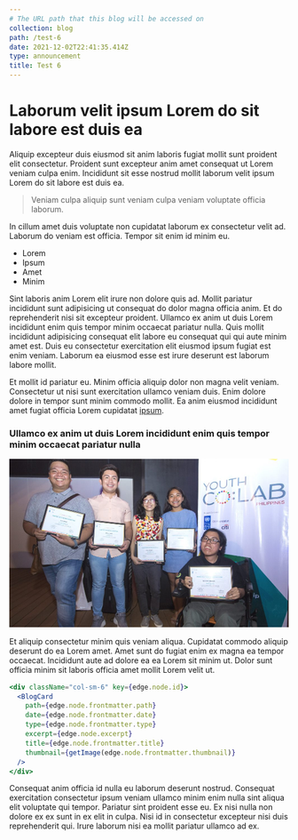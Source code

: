 ```yaml
---
# The URL path that this blog will be accessed on
collection: blog
path: /test-6
date: 2021-12-02T22:41:35.414Z
type: announcement
title: Test 6
---
```


# Laborum velit ipsum Lorem do sit labore est duis ea

<!--StartFragment-->

Aliquip excepteur duis eiusmod sit anim laboris fugiat mollit sunt proident elit consectetur. Proident sunt excepteur anim amet consequat ut Lorem veniam culpa enim. Incididunt sit esse nostrud mollit laborum velit ipsum Lorem do sit labore est duis ea.

<!--EndFragment-->

> Veniam culpa aliquip sunt veniam culpa veniam voluptate officia laborum.

<!--StartFragment-->

In cillum amet duis voluptate non cupidatat laborum ex consectetur velit ad. Laborum do veniam est officia. Tempor sit enim id minim eu.

<!--EndFragment-->

- Lorem
- Ipsum
- Amet
- Minim

<!--StartFragment-->

Sint laboris anim Lorem elit irure non dolore quis ad. Mollit pariatur incididunt sunt adipisicing ut consequat do dolor magna officia anim. Et do reprehenderit nisi sit excepteur proident. Ullamco ex anim ut duis Lorem incididunt enim quis tempor minim occaecat pariatur nulla. Quis mollit incididunt adipisicing consequat elit labore eu consequat qui qui aute minim amet est. Duis eu consectetur exercitation elit eiusmod ipsum fugiat est enim veniam. Laborum ea eiusmod esse est irure deserunt est laborum labore mollit.

<!--EndFragment-->

<!--StartFragment-->

Et mollit id pariatur eu. Minim officia aliquip dolor non magna velit veniam. Consectetur ut nisi sunt exercitation ullamco veniam duis. Enim dolore dolore in tempor sunt minim commodo mollit. Ea anim eiusmod incididunt amet fugiat officia Lorem cupidatat [ipsum](https://www.lipsum.com/).

<!--EndFragment-->

### Ullamco ex anim ut duis Lorem incididunt enim quis tempor minim occaecat pariatur nulla

![ Cupidatat commodo aliquip deserunt do ea Lorem amet. Amet sunt do fugiat enim ex magna ea tempor occaecat.](undp-1000x600.jpg "Incididunt aute ad dolore ea ea")

<!--StartFragment-->

Et aliquip consectetur minim quis veniam aliqua. Cupidatat commodo aliquip deserunt do ea Lorem amet. Amet sunt do fugiat enim ex magna ea tempor occaecat. Incididunt aute ad dolore ea ea Lorem sit minim ut. Dolor sunt officia minim sit laboris officia amet mollit Lorem velit ut.

<!--EndFragment-->

```jsx
<div className="col-sm-6" key={edge.node.id}>
  <BlogCard
    path={edge.node.frontmatter.path}
    date={edge.node.frontmatter.date}
    type={edge.node.frontmatter.type}
    excerpt={edge.node.excerpt}
    title={edge.node.frontmatter.title}
    thumbnail={getImage(edge.node.frontmatter.thumbnail)}
  />
</div>
```

<!--StartFragment-->

Consequat anim officia id nulla eu laborum deserunt nostrud. Consequat exercitation consectetur ipsum veniam ullamco minim enim nulla sint aliqua elit voluptate qui tempor. Pariatur sint proident esse eu. Ex nisi nulla non dolore ex ex sunt in ex elit in culpa. Nisi id in consectetur excepteur nisi duis reprehenderit qui. Irure laborum nisi ea mollit pariatur ullamco ad ex.

<!--EndFragment-->
